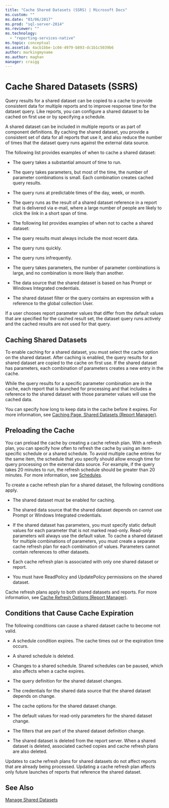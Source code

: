 ```yaml
---
title: "Cache Shared Datasets (SSRS) | Microsoft Docs"
ms.custom: ""
ms.date: "03/06/2017"
ms.prod: "sql-server-2014"
ms.reviewer: ""
ms.technology: 
  - "reporting-services-native"
ms.topic: conceptual
ms.assetid: 4acb1bbe-1c04-4979-b893-dc1b1c5039b6
author: markingmyname
ms.author: maghan
manager: craigg
---
```

# Cache Shared Datasets (SSRS)
  Query results for a shared dataset can be copied to a cache to provide consistent data for multiple reports and to improve response time for the dataset query. Like reports, you can configure a shared dataset to be cached on first use or by specifying a schedule.  
  
 A shared dataset can be included in multiple reports or as part of component definitions. By caching the shared dataset, you provide a consistent set of data for all reports that use it, and also reduce the number of times that the dataset query runs against the external data source.  
  
 The following list provides examples of when to cache a shared dataset:  
  
-   The query takes a substantial amount of time to run.  
  
-   The query takes parameters, but most of the time, the number of parameter combinations is small. Each combination creates cached query results.  
  
-   The query runs at predictable times of the day, week, or month.  
  
-   The query runs as the result of a shared dataset reference in a report that is delivered via e-mail, where a large number of people are likely to click the link in a short span of time.  
  
-   The following list provides examples of when not to cache a shared dataset:  
  
-   The query results must always include the most recent data.  
  
-   The query runs quickly.  
  
-   The query runs infrequently.  
  
-   The query takes parameters, the number of parameter combinations is large, and no combination is more likely than another.  
  
-   The data source that the shared dataset is based on has Prompt or Windows Integrated credentials.  
  
-   The shared dataset filter or the query contains an expression with a reference to the global collection User.  
  
 If a user chooses report parameter values that differ from the default values that are specified for the cached result set, the dataset query runs actively and the cached results are not used for that query.  
  
## Caching Shared Datasets  
 To enable caching for a shared dataset, you must select the cache option on the shared dataset. After caching is enabled, the query results for a shared dataset are copied to the cache on first use. If the shared dataset has parameters, each combination of parameters creates a new entry in the cache.  
  
 While the query results for a specific parameter combination are in the cache, each report that is launched for processing and that includes a reference to the shared dataset with those parameter values will use the cached data.  
  
 You can specify how long to keep data in the cache before it expires. For more information, see [Caching Page, Shared Datasets &#40;Report Manager&#41;](../caching-page-shared-datasets-report-manager.md).  
  
## Preloading the Cache  
 You can preload the cache by creating a cache refresh plan. With a refresh plan, you can specify how often to refresh the cache by using an item-specific schedule or a shared schedule. To avoid multiple cache entries for the same item, the schedule that you specify should allow enough time for query processing on the external data source. For example, if the query takes 20 minutes to run, the refresh schedule should be greater than 20 minutes. For more information, see [Schedules](../subscriptions/schedules.md).  
  
 To create a cache refresh plan for a shared dataset, the following conditions apply.  
  
-   The shared dataset must be enabled for caching.  
  
-   The shared data source that the shared dataset depends on cannot use Prompt or Windows Integrated credentials.  
  
-   If the shared dataset has parameters, you must specify static default values for each parameter that is not marked read-only. Read-only parameters will always use the default value. To cache a shared dataset for multiple combinations of parameters, you must create a separate cache refresh plan for each combination of values. Parameters cannot contain references to other datasets.  
  
-   Each cache refresh plan is associated with only one shared dataset or report.  
  
-   You must have ReadPolicy and UpdatePolicy permissions on the shared dataset.  
  
 Cache refresh plans apply to both shared datasets and reports. For more information, see [Cache Refresh Options &#40;Report Manager&#41;](../cache-refresh-options-report-manager.md).  
  
## Conditions that Cause Cache Expiration  
 The following conditions can cause a shared dataset cache to become not valid.  
  
-   A schedule condition expires. The cache times out or the expiration time occurs.  
  
-   A shared schedule is deleted.  
  
-   Changes to a shared schedule. Shared schedules can be paused, which also affects when a cache expires.  
  
-   The query definition for the shared dataset changes.  
  
-   The credentials for the shared data source that the shared dataset depends on change.  
  
-   The cache options for the shared dataset change.  
  
-   The default values for read-only parameters for the shared dataset change.  
  
-   The filters that are part of the shared dataset definition change.  
  
-   The shared dataset is deleted from the report server. When a shared dataset is deleted, associated cached copies and cache refresh plans are also deleted.  
  
 Updates to cache refresh plans for shared datasets do not affect reports that are already being processed. Updating a cache refresh plan affects only future launches of reports that reference the shared dataset.  
  
## See Also  
 [Manage Shared Datasets](../report-data/manage-shared-datasets.md)  
  
  
